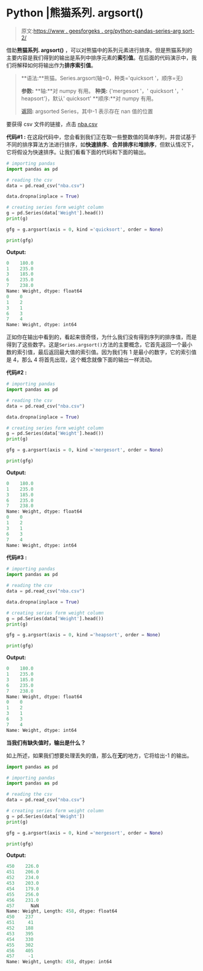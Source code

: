 # Python |熊猫系列. argsort()

> 原文:[https://www . geesforgeks . org/python-pandas-series-arg sort-2/](https://www.geeksforgeeks.org/python-pandas-series-argsort-2/)

借助**熊猫系列. argsort()** ，可以对熊猫中的系列元素进行排序。但是熊猫系列的主要内容是我们得到的输出是系列中排序元素的**索引值**。在后面的代码演示中，我们将解释如何将输出作为**排序索引值**。

> **语法:**熊猫。Series.argsort(轴=0，种类='quicksort '，顺序=无)
> 
> **参数:**
> **轴:**对 numpy 有用。
> **种类:** {'mergesort '，' quicksort '，' heapsort'}，默认' quicksort'
> **顺序:**对 numpy 有用。
> 
> **返回:** argsorted Series，其中-1 表示存在 nan 值的位置

要获得 csv 文件的链接，点击 [nba.csv](https://media.geeksforgeeks.org/wp-content/uploads/nba.csv)

**代码#1 :**
在这段代码中，您会看到我们正在取一些整数值的简单序列，并尝试基于不同的排序算法方法进行排序，如**快速排序**、**合并排序**和**堆排序**，但默认情况下，它将假设为快速排序。让我们看看下面的代码和下面的输出。

```py
# importing pandas 
import pandas as pd  

# reading the csv   
data = pd.read_csv("nba.csv")

data.dropna(inplace = True)

# creating series form weight column 
g = pd.Series(data['Weight'].head())
print(g)

gfg = g.argsort(axis = 0, kind ='quicksort', order = None)

print(gfg)
```

**Output:**

```py
0    180.0
1    235.0
3    185.0
6    235.0
7    238.0
Name: Weight, dtype: float64
0    0
1    2
3    1
6    3
7    4
Name: Weight, dtype: int64

```

正如你在输出中看到的，看起来很奇怪，为什么我们没有得到序列的排序值，而是得到了这些数字。这是`Series.argsort()`方法的主要概念，它首先返回一个最小数的索引值，最后返回最大值的索引值。因为我们有 1 是最小的数字，它的索引值是 4，那么 4 将首先出现，这个概念就像下面的输出一样流动。

**代码#2 :**

```py
# importing pandas 
import pandas as pd  

# reading the csv   
data = pd.read_csv("nba.csv")

data.dropna(inplace = True)

# creating series form weight column 
g = pd.Series(data['Weight'].head())
print(g)

gfg = g.argsort(axis = 0, kind ='mergesort', order = None)

print(gfg)
```

**Output:**

```py
0    180.0
1    235.0
3    185.0
6    235.0
7    238.0
Name: Weight, dtype: float64
0    0
1    2
3    1
6    3
7    4
Name: Weight, dtype: int64

```

**代码#3 :**

```py
# importing pandas 
import pandas as pd  

# reading the csv   
data = pd.read_csv("nba.csv")

data.dropna(inplace = True)

# creating series form weight column 
g = pd.Series(data['Weight'].head())
print(g)

gfg = g.argsort(axis = 0, kind ='heapsort', order = None)

print(gfg)
```

**Output:**

```py
0    180.0
1    235.0
3    185.0
6    235.0
7    238.0
Name: Weight, dtype: float64
0    0
1    2
3    1
6    3
7    4
Name: Weight, dtype: int64

```

**当我们有缺失值时，输出是什么？**

如上所述，如果我们想要处理丢失的值，那么在**无**的地方，它将给出-1 的输出。

```py
import pandas as pd

# importing pandas 
import pandas as pd  

# reading the csv   
data = pd.read_csv("nba.csv")

# creating series form weight column 
g = pd.Series(data['Weight'])
print(g)

gfg = g.argsort(axis = 0, kind ='mergesort', order = None)

print(gfg)
```

**Output:**

```py
450    226.0
451    206.0
452    234.0
453    203.0
454    179.0
455    256.0
456    231.0
457      NaN
Name: Weight, Length: 458, dtype: float64
450    237
451     41
452    188
453    395
454    330
455    302
456    405
457     -1
Name: Weight, Length: 458, dtype: int64

```